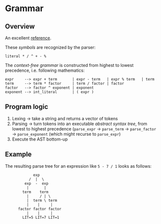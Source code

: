 # Grammar

## Overview
An excellent [reference](https://compilers.iecc.com/crenshaw/tutor1.txt).

These *symbols* are recognized by the parser:

```
literal * / ^ + - %
```

The *context-free grammar* is constructed from highest to lowest precedence, i.e. following mathematics:

```
expr     --> expr + term       | expr - term   | expr % term   | term
term     --> term * factor     | term / factor | factor
factor   --> factor ^ exponent | exponent
exponent --> int_literal       | ( expr )
```

## Program logic
1. Lexing -> take a string and returns a vector of tokens
1. Parsing -> turn tokens into an executable *abstract syntax tree*, from lowest to highest precedence (`parse_expr` -> `parse_term` -> `parse_factor` -> `parse_exponent` (which might recurse to `parse_expr`)
1. Execute the AST bottom-up

## Example
The resulting parse tree for an expression like `5 - 7 / 1` looks as follows:

```
             exp
           /  |  \
         exp  -  exp
          |       |
        term    term
          |     / | \
          |  term \ term
          |    |     |
      factor factor factor
          |    |     |
        LIT=5 LIT=7 LIT=1
```
